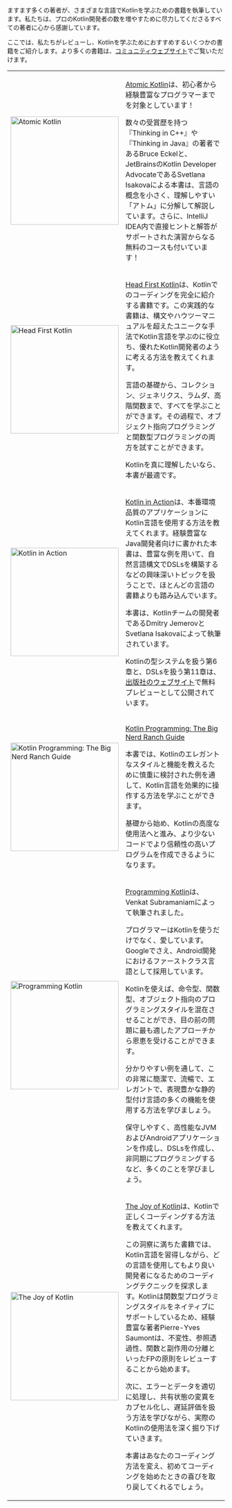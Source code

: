 [//]: # (title: Kotlin の書籍)

ますます多くの著者が、さまざまな言語でKotlinを学ぶための書籍を執筆しています。私たちは、プロのKotlin開発者の数を増やすために尽力してくださるすべての著者に心から感謝しています。

ここでは、私たちがレビューし、Kotlinを学ぶためにおすすめするいくつかの書籍をご紹介します。より多くの書籍は、[コミュニティウェブサイト](https://kotlin.link/)でご覧いただけます。

<table style="none">
<tr>
<td>
<img src="atomic-kotlin.png" alt="Atomic Kotlin" width="250"/>
</td>
<td>

[Atomic Kotlin](https://www.atomickotlin.com/atomickotlin/)は、初心者から経験豊富なプログラマーまでを対象としています！

数々の受賞歴を持つ『Thinking in C++』や『Thinking in Java』の著者であるBruce Eckelと、JetBrainsのKotlin Developer AdvocateであるSvetlana Isakovaによる本書は、言語の概念を小さく、理解しやすい「アトム」に分解して解説しています。さらに、IntelliJ IDEA内で直接ヒントと解答がサポートされた演習からなる無料のコースも付いています！

</td>
</tr>

<tr>
<td>
<img src="head-first-kotlin.jpeg" alt="Head First Kotlin" width="250"/>
</td>
<td>

[Head First Kotlin](https://www.oreilly.com/library/view/head-first-kotlin/9781491996683/)は、Kotlinでのコーディングを完全に紹介する書籍です。この実践的な書籍は、構文やハウツーマニュアルを超えたユニークな手法でKotlin言語を学ぶのに役立ち、優れたKotlin開発者のように考える方法を教えてくれます。

言語の基礎から、コレクション、ジェネリクス、ラムダ、高階関数まで、すべてを学ぶことができます。その過程で、オブジェクト指向プログラミングと関数型プログラミングの両方を試すことができます。

Kotlinを真に理解したいなら、本書が最適です。

</td>
</tr>

<tr>
<td>
<img src="kotlin-in-action.png" alt="Kotlin in Action" width="250"/>
</td>
<td>

[Kotlin in Action](https://manning.com/books/kotlin-in-action)は、本番環境品質のアプリケーションにKotlin言語を使用する方法を教えてくれます。経験豊富なJava開発者向けに書かれた本書は、豊富な例を用いて、自然言語構文でDSLsを構築するなどの興味深いトピックを扱うことで、ほとんどの言語の書籍よりも踏み込んでいます。

本書は、Kotlinチームの開発者であるDmitry JemerovとSvetlana Isakovaによって執筆されています。

Kotlinの型システムを扱う第6章と、DSLsを扱う第11章は、[出版社のウェブサイト](https://www.manning.com/books/kotlin-in-action#downloads)で無料プレビューとして公開されています。

</td>
</tr>

<tr>
<td>
<img src="big-nerd-ranch-guide.jpg" alt="Kotlin Programming: The Big Nerd Ranch Guide" width="250"/>
</td>
<td>

[Kotlin Programming: The Big Nerd Ranch Guide](https://www.amazon.com/Kotlin-Programming-Nerd-Ranch-Guide/dp/0135161630)

本書では、Kotlinのエレガントなスタイルと機能を教えるために慎重に検討された例を通して、Kotlin言語を効果的に操作する方法を学ぶことができます。

基礎から始め、Kotlinの高度な使用法へと進み、より少ないコードでより信頼性の高いプログラムを作成できるようになります。

</td>
</tr>

<tr>
<td>
<img src="programming-kotlin.png" alt="Programming Kotlin" width="250"/>
</td>
<td>

[Programming Kotlin](https://pragprog.com/book/vskotlin/programming-kotlin)は、Venkat Subramaniamによって執筆されました。

プログラマーはKotlinを使うだけでなく、愛しています。Googleでさえ、Android開発におけるファーストクラス言語として採用しています。

Kotlinを使えば、命令型、関数型、オブジェクト指向のプログラミングスタイルを混在させることができ、目の前の問題に最も適したアプローチから恩恵を受けることができます。

分かりやすい例を通して、この非常に簡潔で、流暢で、エレガントで、表現豊かな静的型付け言語の多くの機能を使用する方法を学びましょう。

保守しやすく、高性能なJVMおよびAndroidアプリケーションを作成し、DSLsを作成し、非同期にプログラミングするなど、多くのことを学びましょう。

</td>
</tr>

<tr>
<td>
<img src="joy-of-kotlin.png" alt="The Joy of Kotlin" width="250"/>
</td>
<td>

[The Joy of Kotlin](https://www.manning.com/books/the-joy-of-kotlin)は、Kotlinで正しくコーディングする方法を教えてくれます。

この洞察に満ちた書籍では、Kotlin言語を習得しながら、どの言語を使用してもより良い開発者になるためのコーディングテクニックを探求します。Kotlinは関数型プログラミングスタイルをネイティブにサポートしているため、経験豊富な著者Pierre-Yves Saumontは、不変性、参照透過性、関数と副作用の分離といったFPの原則をレビューすることから始めます。

次に、エラーとデータを適切に処理し、共有状態の変異をカプセル化し、遅延評価を扱う方法を学びながら、実際のKotlinの使用法を深く掘り下げていきます。

本書はあなたのコーディング方法を変え、初めてコーディングを始めたときの喜びを取り戻してくれるでしょう。

</td>
</tr>
</table>